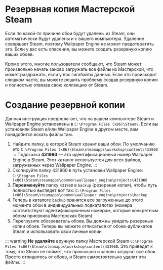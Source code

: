 # Резервная копия Мастерской Steam

Если по какой-то причине обои будут удалены из Steam, они автоматически будут удалены и с вашего компьютера. Удаление совершает Steam, поэтому Wallpaper Engine не может предотвратить это. Если у вас есть опасения, вы можете создать резервную копию ваших обоев.

Кроме этого, многие пользователи сообщают, что Steam может произвольно начать заново загружать все файлы из Мастерской, что может раздражать, если у вас гигабайты данных. Если это происходит слишком часто, вы можете решить проблему создав резервную копию и полностью отвязав свою коллекцию от Steam.

# Создание резервной копии

Данная инструкция предполагает, что на вашем компьютере Steam и Wallpaper Engine установлены в `C:\Program Files (x86)\Steam\`. Если вы установили Steam и/или Wallpaper Engine в другом месте, вам понадобится искать файлы там.

1. Найдите папку, в которой Steam хранит ваши обои. По умолчанию это `C:\Program Files (x86)\Steam\steamapps\workshop\content\431960` ::: Подсказка **431960** — это идентификационный номер Wallpaper Engine в Steam. Этот каталог используется для всех файлов, загруженных через Wallpaper Engine. :::
2. Скопируйте папку 431960 в путь установки Wallpaper Engine: `C:\Program Files (x86)\Steam\steamapps\common\wallpaper_engine\projects\431960`
3. **Переименуйте** папку `431960` в `backup` (резервная копия), чтобы путь полностью выглядет вот так: `C:\Program Files (x86)\Steam\steamapps\common\wallpaper_engine\projects\backup`
4. Теперь в каталоге `backup` хранятся все загруженные до этого момента обои в индивидуальных подкаталогах (номера соответствуют идентификационным номерам, которые конкретным обоям присвоила Мастерская Steam)
5. Перегрузите обозреватель обоев. Вы должны увидеть резервные копии обоев. Теперь вы можете отписаться от обоев-дубликатов Steam и использовать свои личные копии

::: warning **Не удаляйте** вручную папку Мастерской Steam `C:\Program Files (x86)\Steam\steamapps\workshop\content\431960`. Это приведет к тому, что Steam не поймет, что произошло и заново загрузит все обои. Просто отпишитесь от обоев, и Steam самостоятельно удалит эти файлы. :::